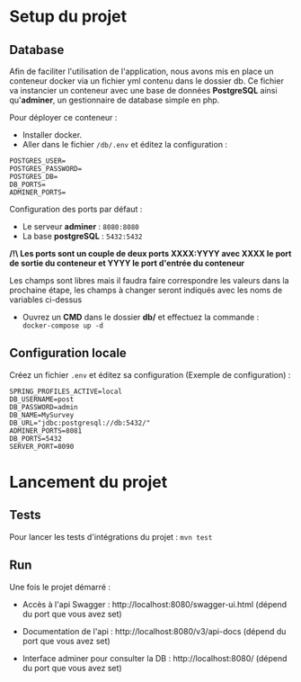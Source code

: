 # Setup du projet
## Database
Afin de faciliter l'utilisation de l'application, nous avons mis en place un conteneur docker via un fichier yml contenu dans le dossier db.
Ce fichier va instancier un conteneur avec une base de données **PostgreSQL** ainsi qu'**adminer**, un gestionnaire de database simple en php.

Pour déployer ce conteneur : 
* Installer docker.
* Aller dans le fichier `/db/.env` et éditez la configuration : 
```
POSTGRES_USER=
POSTGRES_PASSWORD=
POSTGRES_DB=
DB_PORTS=
ADMINER_PORTS=
```
Configuration des ports par défaut :
* Le serveur **adminer** : ```8080:8080```
* La base **postgreSQL** : ```5432:5432```

**/!\ Les ports sont un couple de deux ports XXXX:YYYY avec XXXX le port de sortie du conteneur et YYYY le port d'entrée du conteneur**

Les champs sont libres mais il faudra faire correspondre les valeurs dans la prochaine étape, les champs à changer seront indiqués avec les noms de variables ci-dessus

* Ouvrez un **CMD** dans le dossier **db/** et effectuez la commande : 
``` docker-compose up -d```

## Configuration locale

Créez un fichier `.env` et éditez sa configuration (Exemple de configuration) : 

```
SPRING_PROFILES_ACTIVE=local
DB_USERNAME=post
DB_PASSWORD=admin
DB_NAME=MySurvey
DB_URL="jdbc:postgresql://db:5432/"
ADMINER_PORTS=8081
DB_PORTS=5432
SERVER_PORT=8090
```

# Lancement du projet

## Tests

Pour lancer les tests d'intégrations du projet : `mvn test`

## Run

Une fois le projet démarré : 

* Accès à l'api Swagger : http://localhost:8080/swagger-ui.html (dépend du port que vous avez set)

* Documentation de l'api : http://localhost:8080/v3/api-docs (dépend du port que vous avez set)

* Interface adminer pour consulter la DB : http://localhost:8080/ (dépend du port que vous avez set)
